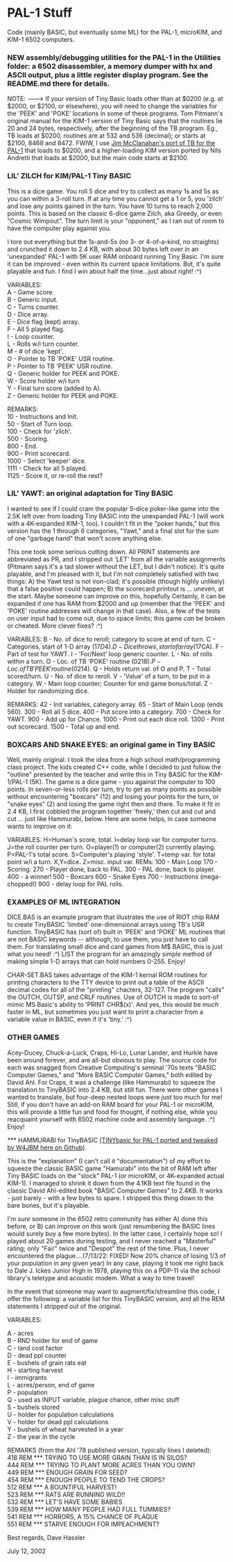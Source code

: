 # PAL-1 Stuff

Code (mainly BASIC, but eventually some ML) for the PAL-1, microKIM, and KIM-1 6502 computers.  

### NEW assembly/debugging utilities for the PAL-1 in the Utilities folder: a 6502 disassembler, a memory dumper with hx and ASCII output, plus a little register display program.  See the README.md there for details. 

NOTE: ---> If your version of Tiny Basic loads other than at $0200 (e.g. at $2000, or $2100, or elsewhere), you will need to change the variables for the 'PEEK' and 'POKE' locations in some of these programs.  Tom Pitmann's original manual for the KIM-1 version of Tiny Basic says that the routines lie 20 and 24 bytes, respectively, after the beginning of the TB program.  Eg., TB loads at $0200, routines are at 532 and 536 (decimal); or starts at $2100, 8468 and 8472.  FWIW, I use [Jim McClanahan's port of TB for the PAL-1](https://github.com/w4jbm/PAL-1-6502-SBC) that loads to $0200, and a higher-loading KIM version ported by Nils Andretti that loads at $2000, but the main code starts at $2100.

### LIL' ZILCH for KIM/PAL-1 Tiny BASIC

   This is a dice game. You roll 5 dice and try to collect as many 1s and 5s as you can within a 3-roll turn. If at any time you cannot get a 1 or 5, you 'zilch' and lose any points gained in the turn. You have 10 turns to reach 2,000 points. This is based on the classic 6-dice game Zilch, aka Greedy, or even "Cosmic Wimpout".  The turn limit is your "opponent," as I ran out of room to have the computer play against you.

   I tore out everything but the 1s-and-5s (no 3- or 4-of-a-kind, no straights) and crunched it down to 2.4 KB, with about 30 bytes left over in an 'unexpanded' PAL-1 with 5K user RAM onboard running Tiny Basic.  I'm sure it can be improved - even within its current space limitations.  But, it's quite playable and fun.  I find I win about half the time...just about right!  :^)

VARIABLES:  
A - Game score.  
B - Generic input.  
C - Turns counter.  
D - Dice array.  
E - Dice flag (kept) array.  
F - All 5 played flag.  
I - Loop counter.  
L - Rolls w/i turn counter.  
M - # of dice 'kept'.  
O - Pointer to TB 'POKE' USR routine.  
P - Pointer to TB 'PEEK' USR routine.  
Q - Generic holder for PEEK and POKE.  
W - Score holder w/i turn  
Y - Final turn score (added to A).  
Z - Generic holder for PEEK and POKE.  

REMARKS:  
10 - Instructions and Init.  
50 - Start of Turn loop.  
100 - Check for 'zilch'.  
500 - Scoring.  
800 - End.  
900 - Print scorecard.  
1000 - Select 'keeper' dice.  
1111 - Check for all 5 played.  
1125 - Score it, or re-roll the rest?  

### LIL' YAWT: an original adaptation for Tiny BASIC

   I wanted to see if I could cram the popular 5-dice poker-like game into the 2.5K left over from loading Tiny BASIC into the unexpanded PAL-1 (will work with a 4K-expanded KIM-1, too).  I couldn't fit in the "poker hands," but this version has the 1 through 6 categories, "Yawt," and a final slot for the sum of one "garbage hand" that won't score anything else.
   
   This one took some serious cutting down.  All PRINT statements are abbreviated as PR, and I stripped out 'LET' from all the variable assignments (Pitmann says it's a tad slower without the LET, but I didn't notice).  It's quite playable, and I'm pleased with it, but I'm not completely satisfied with two things: A) the Yawt test is not iron-clad; it's possible (though highly unlikely) that a false positive could happen; B) the scorecard printout is ... uneven, at the start.  Maybe someone can improve on this, hopefully  Certainly, it can be expanded if one has RAM from $2000 and up (rmember that the 'PEEK' and 'POKE' routine addresses will change in that case).  Also, a few of the tests on user input had to come out, due to space limits; this game _can_ be broken or cheated.  More clever fixes?  :^)
   
   VARIABLES: B - No. of dice to reroll; category to score at end of turn.  C - Categories, start of 1-D array ($17D4).  D - Dice throws, start of array ($17CA).  F - Part of test for YAWT.  I - 'For/Next' loop generic counter.  L - No. of rolls within a turn.  O - Loc. of TB 'POKE' routine ($0218).  P - Loc. of TB 'PEEK' routine ($0214).  Q - Holds return val. of O and P.  T - Total scored/turn.  U - No. of dice to reroll.  V - 'Value' of a turn, to be put in a category.  W - Main loop counter; Counter for end game bonus/total.  Z - Holder for randomizing dice.
   
   REMARKS: 42 - Init variables, category array.  65 - Start of Main Loop (ends 560).  300 - Roll all 5 dice.  400 - Put score into a category.  700 - Check for YAWT.  900 - Add up for Chance.  1000 - Print out each dice roll.  1300 - Print out scorecard.  1500 - Total up and end.

### BOXCARS AND SNAKE EYES: an original game in Tiny BASIC 

   Well, mainly original.  I took the idea from a high school math/programming class project.  The kids created C++ code, while I decided to just follow the "outline" presented by the teacher and write this in Tiny BASIC for the KIM-1/PAL-1 (5K).  The game is a dice game - you against the computer to 100 points.  In seven-or-less rolls per turn, try to get as many points as possible without encountering "boxcars" (12) and losing your points for the turn, or "snake eyes" (2) and losing the game right then and there.  To make it fit in 2.4 KB, I first cobbled the program together 'freely,' then cut and cut and cut ... just like Hammurabi, below.  Here are some helps, in case someone wants to improve on it:

   VARIABLES: H=Human's score, total. I=delay loop var for computer turns. J=the roll counter per turn. O=player(1) or computer(2) currently playing. P=PAL-1's total score. S=Computer's playing 'style'. T=temp var. for total point w/i a turn. X,Y=dice. Z=misc. input var.
REMs:  100 - Main Loop  170 - Scoring.  270 - Player done, back to PAL.  300 - PAL done, back to player.  400 - a winner!  500 - Boxcars  600 - Snake Eyes  700 - Instructions (mega-chopped!)  900 - delay loop for PAL rolls.

### EXAMPLES OF ML INTEGRATION

   DICE.BAS is an example program that illustrates the use of RIOT chip RAM to create TinyBASIC 'limited' one-dimensional arrays using TB's USR function.  TinyBASIC has (sort of) built in 'PEEK' and 'POKE' ML routines that are not BASIC keywords -- although, to use them, you just have to call them.  For translating small dice and card games from M$ BASIC, this is just what you need!  :^)  LIST the program for an amazingly simple method of making simple 1-D arrays that can hold numbers 0-255.  Enjoy!
   
   CHAR-SET.BAS takes advantage of the KIM-1 kernal ROM routines for printing characters to the TTY device to print out a table of the ASCII decimal codes for all of the "printing" chacters, 32-127.  The program "calls" the OUTCH, OUTSP, and CRLF routines.  Use of OUTCH is made to sort-of mimic MS Basic's ability to 'PRINT CHR$(x)'.  And yes, this would be *much* faster in ML, but sometimes you just want to print a character from a variable value in BASIC, even if it's 'tiny.'  :^)

### OTHER GAMES
   Acey-Ducey, Chuck-a-Luck, Craps, Hi-Lo, Lunar Lander, and Hurkle have been around forever, and are all-but obvious to play. The source code for each was snagged from Creative Computing's seminal '70s texts "BASIC Computer Games," and "More BASIC Computer Games," both edited by David Ahl.  For Craps, it was a challenge (like Hammurabi) to squeeze the translation to TinyBASIC into 2.4 KB, but still fun. There were other games I wanted to translate, but four-deep nested loops were just too much for me!  Still, if you don't have an add-on RAM board for your PAL-1 or microKIM, this will provide a little fun and food for thought, if nothing else, while you reacquaint yourself with 6502 machine code and assembly language.  :^)  Enjoy!

   *** HAMMURABI for TinyBASIC [(TINYbasic for PAL-1 ported and tweaked by W4JBM here on Github)](https://github.com/w4jbm/PAL-1-6502-SBC).


   This is the "explanation" (I can't call it "documentation") of my effort to squeeze the classic BASIC game "Hamurabi" into the bit of RAM left after Tiny BASIC loads on the "stock" PAL-1 (or microKIM, or 4K-expanded actual KIM-1).  I managed to shrink it down from the 4.1KB text file found in the classic David Ahl-edited book "BASIC Computer Games" to 2.4KB.  It works - just barely - with a few bytes to spare.  I stripped this thing down to the bare bones, but it's playable.

   I'm *sure* someone in the 6502 retro community has either A) done this before, or B) can improve on this work (just renumbering the BASIC lines would surely buy a few more bytes).  In the latter case, I certainly hope so!  I played about 20 games during testing, and I never reached a "Masterful" rating; only "Fair" twice and "Despot" the rest of the time.  Plus, I never encountered the plague....(7/13/22: FIXED! Now 20% chance of losing 1/3 of your population in any given year)  In any case, playing it took me right back to Dale J. Ickes Junior High in 1978, playing this on a PDP-11 via the school library's teletype and acoustic modem.  What a way to time travel!

   In the event that someone may want to augment/fix/streamline this code, I offer the following: a variable list for this TinyBASIC version, and all the REM statements I stripped out of the original.

VARIABLES:

A - acres  
B - RND holder for end of game  
C - land cost factor  
D - dead ppl counter  
E - bushels of grain rats eat  
H - starting harvest  
I - immigrants  
L - acres/person, end of game  
P - population  
Q - used as INPUT variable, plague chance, other misc stuff  
S - bushels stored  
U - holder for population calculations  
V - holder for dead ppl calculations  
Y - bushels of wheat harvested in a year  
Z - the year in the cycle  


REMARKS (from the Ahl '78 published version, typically lines I deleted):  
418 REM *** TRYING TO USE MORE GRAIN THAN IS IN SILOS?  
444 REM *** TRYING TO PLANT MORE ACRES THAN YOU OWN?  
449 REM *** ENOUGH GRAIN FOR SEED?  
454 REM *** ENOUGH PEOPLE TO TEND THE CROPS?  
512 REM *** A BOUNTIFUL HARVEST!  
523 REM *** RATS ARE RUNNING WILD!!  
532 REM *** LET'S HAVE SOME BABIES  
539 REM *** HOW MANY PEOPLE HAD FULL TUMMIES?  
541 REM *** HORRORS, A 15% CHANCE OF PLAGUE  
551 REM *** STARVE ENOUGH FOR IMPEACHMENT?


Best regards, 
Dave Hassler

July 12, 2002
